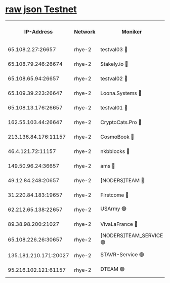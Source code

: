 
[raw json Testnet](https://rpc-check.quickt.stavr.tech/quickt/rpc-quickt-result.json)
=


<table><tr><th>IP-Address</th><th>Network</th><th>Moniker</th><th>Latest Block Height</th><th>Earliest Block Height</th><th>Catching Up</th><th>Tx Index</th><th>Voting Power</th><th>Scan Time</th></tr><tr><td>65.108.2.27:26657</td><td>rhye-2</td><td>testval03 🔴</td><td>302429</td><td>1</td><td>False</td><td>on</td><td>11002050</td><td>2024-01-12T12:13:38.009911695UTC</td></tr><tr><td>65.108.79.246:26674</td><td>rhye-2</td><td>Stakely.io 🔴</td><td>302430</td><td>1</td><td>False</td><td>on</td><td>10010</td><td>2024-01-12T12:13:42.442509337UTC</td></tr><tr><td>65.108.65.94:26657</td><td>rhye-2</td><td>testval02 🔴</td><td>302430</td><td>1</td><td>False</td><td>on</td><td>11002050</td><td>2024-01-12T12:13:45.398041579UTC</td></tr><tr><td>65.109.39.223:26647</td><td>rhye-2</td><td>Loona.Systems 🔴</td><td>302431</td><td>1</td><td>False</td><td>off</td><td>86949</td><td>2024-01-12T12:13:47.922573497UTC</td></tr><tr><td>65.108.13.176:26657</td><td>rhye-2</td><td>testval01 🔴</td><td>302431</td><td>1</td><td>False</td><td>on</td><td>13082010</td><td>2024-01-12T12:13:48.836147501UTC</td></tr><tr><td>162.55.103.44:26647</td><td>rhye-2</td><td>CryptoCats.Pro 🔴</td><td>302436</td><td>1</td><td>False</td><td>off</td><td>9999</td><td>2024-01-12T12:14:21.289779852UTC</td></tr><tr><td>213.136.84.176:11157</td><td>rhye-2</td><td>CosmoBook 🔴</td><td>302435</td><td>65301</td><td>False</td><td>off</td><td>1528057</td><td>2024-01-12T12:14:14.853025894UTC</td></tr><tr><td>46.4.121.72:11157</td><td>rhye-2</td><td>nkbblocks 🔴</td><td>302427</td><td>70101</td><td>False</td><td>off</td><td>81491</td><td>2024-01-12T12:13:30.172319140UTC</td></tr><tr><td>149.50.96.24:36657</td><td>rhye-2</td><td>ams 🔴</td><td>302433</td><td>133501</td><td>False</td><td>on</td><td>10786</td><td>2024-01-12T12:14:04.273567257UTC</td></tr><tr><td>49.12.84.248:20657</td><td>rhye-2</td><td>[NODERS]TEAM 🔴</td><td>302433</td><td>146001</td><td>False</td><td>on</td><td>59690</td><td>2024-01-12T12:14:01.817033108UTC</td></tr><tr><td>31.220.84.183:19657</td><td>rhye-2</td><td>Firstcome 🔴</td><td>302429</td><td>165001</td><td>False</td><td>off</td><td>724902</td><td>2024-01-12T12:13:37.693155093UTC</td></tr><tr><td>62.212.65.138:22657</td><td>rhye-2</td><td>USArmy 🟢</td><td>302429</td><td>198001</td><td>False</td><td>on</td><td>0</td><td>2024-01-12T12:13:37.224393935UTC</td></tr><tr><td>89.38.98.200:21027</td><td>rhye-2</td><td>VivaLaFrance 🔴</td><td>302428</td><td>220501</td><td>False</td><td>off</td><td>10000</td><td>2024-01-12T12:13:32.718614538UTC</td></tr><tr><td>65.108.226.26:30657</td><td>rhye-2</td><td>[NODERS]TEAM_SERVICE 🟢</td><td>302431</td><td>241501</td><td>False</td><td>on</td><td>0</td><td>2024-01-12T12:13:48.332343976UTC</td></tr><tr><td>135.181.210.171:20027</td><td>rhye-2</td><td>STAVR-Service 🟢</td><td>302433</td><td>285001</td><td>False</td><td>on</td><td>0</td><td>2024-01-12T12:13:59.528629315UTC</td></tr><tr><td>95.216.102.121:61157</td><td>rhye-2</td><td>DTEAM 🟢</td><td>302430</td><td>291301</td><td>False</td><td>on</td><td>0</td><td>2024-01-12T12:13:42.947457440UTC</td></tr></table>